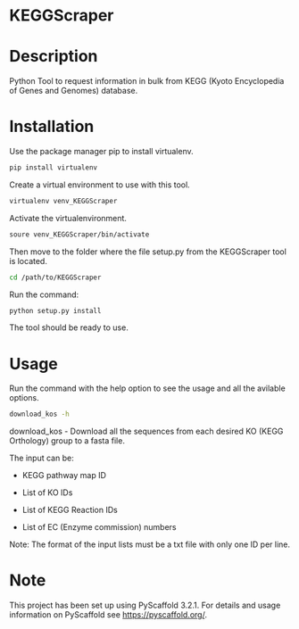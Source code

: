 KEGGScraper
===========

Description
===========

Python Tool to request information in bulk from KEGG (Kyoto Encyclopedia of Genes and Genomes) database.

Installation 
============

Use the package manager pip to install virtualenv.

```bash
pip install virtualenv
```

Create a virtual environment to use with this tool.

```bash
virtualenv venv_KEGGScraper
```

Activate the virtualenvironment.

```bash
soure venv_KEGGScraper/bin/activate
```

Then move to the folder where the file setup.py from the KEGGScraper tool is located.

```bash
cd /path/to/KEGGScraper
```

Run the command:

```bash
python setup.py install 
```

The tool should be ready to use.

Usage
=====

Run the command with the help option to see the usage and all the avilable options.

```bash 
download_kos -h
```

download_kos - Download all the sequences from each desired KO (KEGG Orthology) group to a fasta file.

The input can be:

- KEGG pathway map ID

- List of KO IDs

- List of KEGG Reaction IDs

- List of EC (Enzyme commission) numbers

Note: The format of the input lists must be a txt file with only one ID per line.


Note
====

This project has been set up using PyScaffold 3.2.1. For details and usage
information on PyScaffold see https://pyscaffold.org/.
